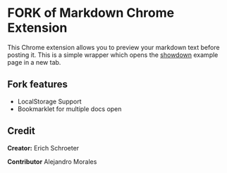 # FORK of  Markdown Chrome Extension

This Chrome extension allows you to preview your markdown text before posting it. This is a simple wrapper which opens the [showdown][1] example page in a new tab.

## Fork features

- LocalStorage Support
- Bookmarklet for multiple docs open 

## Credit

**Creator:** Erich Schroeter

**Contributor** Alejandro Morales


[1]: https://github.com/guybrush/showdown
